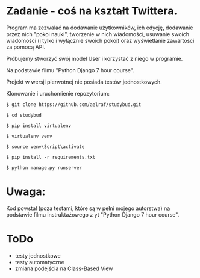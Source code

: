 # Zadanie - coś na kształt Twittera.

Program ma zezwalać na dodawanie użytkowników, ich edycję, dodawanie przez nich "pokoi nauki",
tworzenie w nich wiadomości, usuwanie swoich wiadomości (i tylko i wyłącznie swoich pokoi) oraz wyświetlanie zawartości za pomocą API.

Próbujemy stworzyć swój model User i korzystać z niego w programie.

Na podstawie filmu "Python Django 7 hour course".

Projekt w wersji pierwotnej nie posiada testów jednostkowych.

Klonowanie i uruchomienie repozytorium:

`$ git clone https://github.com/aelraf/studybud.git`

`$ cd studybud`

`$ pip install virtualenv`

`$ virtualenv venv`

`$ source venv\Script\activate`

`$ pip install -r requirements.txt`

`$ python manage.py runserver`

# Uwaga:
Kod powstał (poza testami, które są w pełni mojego autorstwa) na podstawie filmu instruktażowego z yt "Python Django 7 hour course".

# ToDo
- testy jednostkowe
- testy automatyczne
- zmiana podejścia na Class-Based View